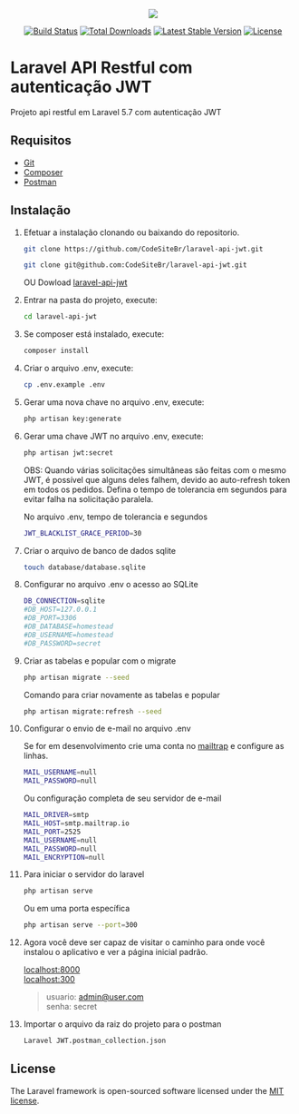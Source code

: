 <p align="center"><img src="https://laravel.com/assets/img/components/logo-laravel.svg"></p>

<p align="center">
<a href="https://travis-ci.org/laravel/framework"><img src="https://travis-ci.org/laravel/framework.svg" alt="Build Status"></a>
<a href="https://packagist.org/packages/laravel/framework"><img src="https://poser.pugx.org/laravel/framework/d/total.svg" alt="Total Downloads"></a>
<a href="https://packagist.org/packages/laravel/framework"><img src="https://poser.pugx.org/laravel/framework/v/stable.svg" alt="Latest Stable Version"></a>
<a href="https://packagist.org/packages/laravel/framework"><img src="https://poser.pugx.org/laravel/framework/license.svg" alt="License"></a>
</p>

# Laravel API Restful com autenticação JWT

Projeto api restful em Laravel 5.7 com autenticação JWT

## Requisitos

-   [Git](https://git-scm.com/)
-   [Composer](http://getcomposer.org/doc/00-intro.md)
-   [Postman](https://www.getpostman.com/downloads/)

## Instalação

1. Efetuar a instalação clonando ou baixando do repositorio.

    ```bash
    git clone https://github.com/CodeSiteBr/laravel-api-jwt.git
    ```

    ```bash
    git clone git@github.com:CodeSiteBr/laravel-api-jwt.git
    ```

    OU Dowload [laravel-api-jwt](https://github.com/CodeSiteBr/laravel-api-jwt/archive/master.zip)

2. Entrar na pasta do projeto, execute:
    ```bash
    cd laravel-api-jwt
    ```
3. Se composer está instalado, execute:
    ```bash
    composer install
    ```
5. Criar o arquivo .env, execute:
    ```bash
    cp .env.example .env
    ```
6. Gerar uma nova chave no arquivo .env, execute:
    ```bash
    php artisan key:generate
    ```
6. Gerar uma chave JWT no arquivo .env, execute:
    ```bash
    php artisan jwt:secret
    ```

    OBS: Quando várias solicitações simultâneas são feitas com o mesmo JWT, é possível que alguns deles falhem, devido ao  auto-refresh token em todos os pedidos.
    Defina o tempo de tolerancia em segundos para evitar falha na solicitação paralela.

    No arquivo .env, tempo de tolerancia e segundos
    ```bash
    JWT_BLACKLIST_GRACE_PERIOD=30
    ```


8. Criar o arquivo de banco de dados sqlite
    ```bash
    touch database/database.sqlite
    ```

7. Configurar no arquivo .env o acesso ao SQLite

    ```bash
    DB_CONNECTION=sqlite
    #DB_HOST=127.0.0.1
    #DB_PORT=3306
    #DB_DATABASE=homestead
    #DB_USERNAME=homestead
    #DB_PASSWORD=secret
    ```

8. Criar as tabelas e popular com o migrate

    ```bash
    php artisan migrate --seed
    ```

    Comando para criar novamente as tabelas e popular

    ```bash
    php artisan migrate:refresh --seed
    ```

9. Configurar o envio de e-mail no arquivo .env

    Se for em desenvolvimento crie uma conta no [mailtrap](https://mailtrap.io/) e configure as linhas.

    ```bash
    MAIL_USERNAME=null
    MAIL_PASSWORD=null
    ```

    Ou configuração completa de seu servidor de e-mail

    ```bash
    MAIL_DRIVER=smtp
    MAIL_HOST=smtp.mailtrap.io
    MAIL_PORT=2525
    MAIL_USERNAME=null
    MAIL_PASSWORD=null
    MAIL_ENCRYPTION=null
    ```

13. Para iniciar o servidor do laravel

    ```bash
    php artisan serve
    ```

    Ou em uma porta específica

    ```bash
    php artisan serve --port=300
    ```

14. Agora você deve ser capaz de visitar o caminho para onde você instalou o aplicativo e ver a página inicial padrão.

    [localhost:8000](http://localhost:8000)  
    [localhost:300](http://localhost:300/)

    > usuario: admin@user.com  
    > senha: secret

9. Importar o arquivo da raiz do projeto para o postman 
    ```bash
    Laravel JWT.postman_collection.json 
    ```

## License

The Laravel framework is open-sourced software licensed under the [MIT license](https://opensource.org/licenses/MIT).
